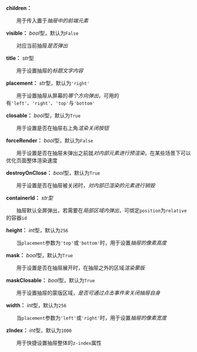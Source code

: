 **children：**

　　用于传入置于*抽屉中的前端元素*

**visible：** *bool*型，默认为`False`

　　对应当前抽屉*是否弹出*

**title：** *str*型

　　用于设置抽屉的*标题文字内容*

**placement：** *str*型，默认为`'right'`

　　用于设置抽屉从屏幕的*哪个方向弹出*，可用的有`'left'`、`'right'`、`'top'`与`'bottom'`

**closable：** *bool*型，默认为`True`

　　用于设置是否在抽屉右上角*渲染关闭按钮*

**forceRender：** *bool*型，默认为`False`

　　用于设置是否在抽屉未弹出之前就*对内部元素进行预渲染*，在某些场景下可以优化页面整体渲染速度

**destroyOnClose：** *bool*型，默认为`True`

　　用于设置是否在抽屉被关闭时，*对内部已渲染的元素进行销毁*

**containerId：** *str型*

　　抽屉默认全屏弹出，若需要在*局部区域内弹出*，可绑定`position`为`relative`的容器`id`

**height：** *int*型，默认为`256`

　　当`placement`参数为`'top'`或`'bottom'`时，用于设置*抽屉的像素高度*

**mask：** *bool*型，默认为`True`

　　用于设置是否在抽屉展开时，在抽屉之外的区域*渲染蒙版*

**maskClosable：** *bool*型，默认为`True`

　　用于设置抽屉的蒙版区域，*是否可通过点击事件来关闭抽屉自身*

**width：** *int*型，默认为`256`

　　当`placement`参数为`'left'`或`'right'`时，用于设置*抽屉的像素宽度*

**zIndex：** *int*型，默认为`1000`

　　用于快捷设置抽屉整体的`z-index`属性